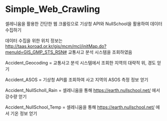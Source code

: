 # Simple_Web_Crawling
셀레니움을 활용한 간단한 웹 크롤링으로 기상청 API와 NullSchool을 활용하여 데이터 수집하기

데이터 수집을 위한 위치 정보는
http://taas.koroad.or.kr/gis/mcm/mcl/initMap.do?menuId=GIS_GMP_STS_RSN#
교통사고 분석 시스템을 조회하였음

Accident_Geocoding = 교통사고 분석 시스템에서 조회한 지역의 대략적 위, 경도 얻기

Accident_ASOS = 기상청 API를 조회하여 사고 지역의 ASOS 측정 정보 얻기

Accident_NullScholl_Rain = 셀레니움을 통해 https://earth.nullschool.net/ 에서 강수량 얻기

Accident_NullSchool_Temp = 셀레니움을 통해 https://earth.nullschool.net/ 에서 기온 정보 얻기
